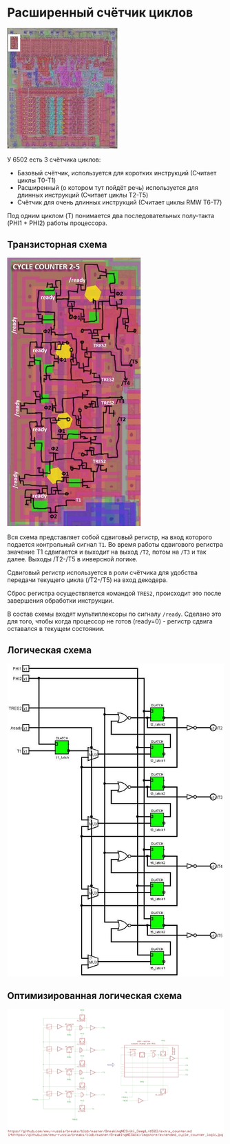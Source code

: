 # Расширенный счётчик циклов

![6502_locator_extended_counter](/BreakingNESWiki/imgstore/6502/6502_locator_extended_counter.jpg)

У 6502 есть 3 счётчика циклов:
- Базовый счётчик, используется для коротких инструкций (Считает циклы T0-T1)
- Расширенный (о котором тут пойдёт речь) используется для длинных инструкций (Считает циклы T2-T5)
- Счётчик для очень длинных инструкций (Считает циклы RMW T6-T7)

Под одним циклом (T) понимается два последовательных полу-такта (PHI1 + PHI2) работы процессора.

## Транзисторная схема

![extended_cycle_counter_trans](/BreakingNESWiki/imgstore/6502/extended_cycle_counter_trans.jpg)

Вся схема представляет собой сдвиговый регистр, на вход которого подается контрольный сигнал `T1`. Во время работы сдвигового регистра значение T1 сдвигается и выходит на выход `/T2`, потом на `/T3` и так далее. Выходы /T2-/T5 в инверсной логике.

Сдвиговый регистр используется в роли счётчика для удобства передачи текущего цикла (/T2-/T5) на вход декодера.

Сброс регистра осуществляется командой `TRES2`, происходит это после завершения обработки инструкции.

В состав схемы входят мультиплексоры по сигналу `/ready`. Сделано это для того, чтобы когда процессор не готов (ready=0) - регистр сдвига оставался в текущем состоянии.

## Логическая схема

![extended_cycle_counter_logic](/BreakingNESWiki/imgstore/6502/extended_cycle_counter_logic.jpg)

## Оптимизированная логическая схема

![14_extended_cycle_counter_logic](/BreakingNESWiki/imgstore/6502/ttlworks/14_extended_cycle_counter_logic.png)
